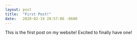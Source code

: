 ```yaml
---
layout: post
title:  "First Post!"
date:   2020-02-19 20:57:06 -0600
---
```


This is the first post on my website! Excited to finally have one!